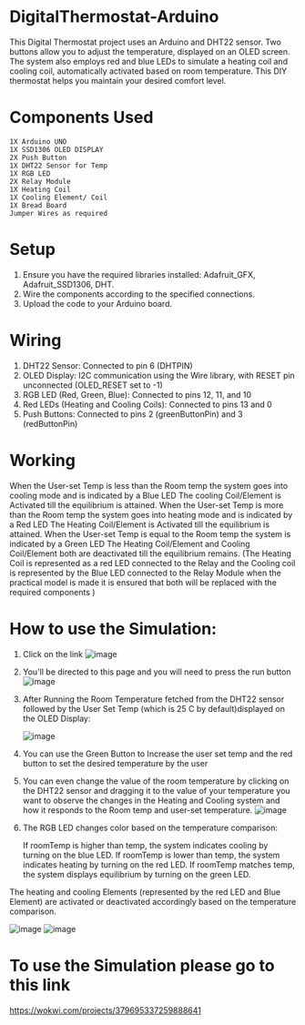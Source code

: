 # DigitalThermostat-Arduino
This Digital Thermostat project uses an Arduino and DHT22 sensor. Two buttons allow you to adjust the temperature, displayed on an OLED screen. The system also employs red and blue LEDs to simulate a heating coil and cooling coil, automatically activated based on room temperature. This DIY thermostat helps you maintain your desired comfort level.

# Components Used
    1X Arduino UNO
    1X SSD1306 OLED DISPLAY
    2X Push Button
    1X DHT22 Sensor for Temp
    1X RGB LED
    2X Relay Module
    1X Heating Coil
    1X Cooling Element/ Coil
    1X Bread Board
    Jumper Wires as required

# Setup

1. Ensure you have the required libraries installed: Adafruit_GFX, Adafruit_SSD1306, DHT.
2. Wire the components according to the specified connections.
3. Upload the code to your Arduino board.

# Wiring

1. DHT22 Sensor: Connected to pin 6 (DHTPIN)
2. OLED Display: I2C communication using the Wire library, with RESET pin unconnected (OLED_RESET set to -1)
3.  RGB LED (Red, Green, Blue): Connected to pins 12, 11, and 10
4. Red LEDs (Heating and Cooling Coils): Connected to pins 13 and 0
5. Push Buttons: Connected to pins 2 (greenButtonPin) and 3 (redButtonPin)

# Working
When the User-set Temp is less than the Room temp the system goes into cooling mode and is indicated by a Blue LED The cooling Coil/Element is Activated till the equilibrium is attained.
When the User-set Temp is more than the Room temp the system goes into heating mode and is indicated by a Red LED The Heating Coil/Element is Activated till the equilibrium is attained.
When the User-set Temp is equal to the Room temp the system is indicated by a Green LED The Heating Coil/Element and Cooling Coil/Element both are deactivated till the equilibrium remains.
(The Heating Coil is represented as a red LED connected to the Relay and the Cooling coil is represented by the Blue LED connected to the Relay Module when the practical model is made it is ensured that both will be replaced with the required components )

# How to use the Simulation:
1. Click on the link
  ![image](https://github.com/yugansh29/DigitalThermostat-Arduino/assets/123052599/769b2eeb-eceb-4f34-84c0-6ce01445b200)
2. You'll be directed to this page and you will need to press  the run button
   ![image](https://github.com/yugansh29/DigitalThermostat-Arduino/assets/123052599/0d934bae-d932-42d4-a2a9-ccb25593b2a8)
3. After Running the Room Temperature fetched from the DHT22 sensor followed by the User Set Temp (which is 25 C by default)displayed on the OLED Display:

   ![image](https://github.com/yugansh29/DigitalThermostat-Arduino/assets/123052599/cf576ce4-e77e-4306-8afb-658e39333396)
5. You can use the Green Button to Increase the user set temp and the red button to set the desired temperature by the user
6. You can even change the value of the room temperature by clicking on the DHT22 sensor and dragging it to the value of your temperature you want to observe the changes in the Heating and Cooling system and how it responds to the Room temp and user-set temperature.
   ![image](https://github.com/yugansh29/DigitalThermostat-Arduino/assets/123052599/4f8f0095-1a22-4161-b86f-f376add65c28)
7. The RGB LED changes color based on the temperature comparison:

    If roomTemp is higher than temp, the system indicates cooling by turning on the blue LED.
    If roomTemp is lower than temp, the system indicates heating by turning on the red LED.
    If roomTemp matches temp, the system displays equilibrium by turning on the green LED.

The heating and cooling Elements (represented by the red LED and Blue Element) are activated or deactivated accordingly based on the temperature comparison.
   
![image](https://github.com/yugansh29/DigitalThermostat-Arduino/assets/123052599/46e3284b-f97a-4295-9a1c-713ddae6cdbc)  ![image](https://github.com/yugansh29/DigitalThermostat-Arduino/assets/123052599/21513610-1c3f-45eb-98ed-798e36eb72df)





# To use the Simulation please go to this link 

https://wokwi.com/projects/379695337259888641
